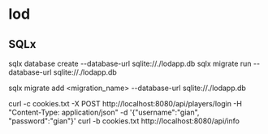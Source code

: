 # lod

## SQLx
sqlx database create --database-url sqlite://./lodapp.db
sqlx migrate run --database-url sqlite://./lodapp.db

sqlx migrate add <migration_name> --database-url sqlite://./lodapp.db


curl -c cookies.txt -X POST http://localhost:8080/api/players/login -H "Content-Type: application/json" -d '{"username":"gian", "password":"gian"}'
curl -b cookies.txt http://localhost:8080/api/info